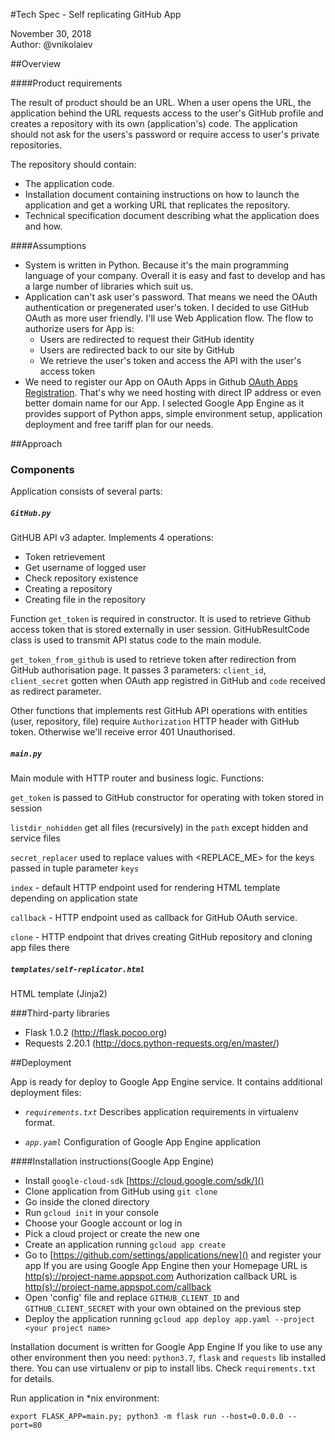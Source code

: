 #Tech Spec - Self replicating GitHub App

November 30, 2018<br>
Author: @vnikolaiev

##Overview

####Product requirements

The result of product should be an URL. 
When a user opens the URL, the application behind the URL requests access to the user's GitHub profile and creates a repository with its own (application's) code. 
The application should not ask for the users's password or require access to  user's private repositories.
 
The repository should contain:
* The application code.
* Installation document containing instructions on how to launch the application and get a working URL that replicates the repository.
* Technical specification document describing what the application does and how.

####Assumptions

* System is written in Python. Because it's the main programming language of your company.
Overall it is easy and fast to develop and has a large number of libraries which suit us. 
* Application can't ask user's password. That means we need the OAuth authentication or pregenerated user's token.
I decided to use GitHub OAuth as more user friendly. I'll use Web Application flow.
The flow to authorize users for App is:
    * Users are redirected to request their GitHub identity
    * Users are redirected back to our site by GitHub
    * We retrieve the user's token and access the API with the user's access token 
* We need to register our App on OAuth Apps in Github [OAuth Apps Registration](https://github.com/settings/applications/new).
That's why we need hosting with direct IP address or even better domain name for our App.
I selected Google App Engine as it provides support of Python apps, simple environment setup, application deployment and free tariff plan for our needs.  

##Approach

### Components

Application consists of several parts:

##### *`GitHub.py`*
GitHUB API v3 adapter. Implements 4 operations:
* Token retrievement
* Get username of logged user
* Check repository existence
* Creating a repository
* Creating file in the repository

Function `get_token` is required in constructor. 
It is used to retrieve Github access token that is stored externally in user session.
GitHubResultCode class is used to transmit API status code to the main module.
    
`get_token_from_github` is used to retrieve token after redirection from GitHub authorisation page.
It passes 3 parameters: `client_id`, `client_secret` gotten when OAuth app registred in GitHub and `code` received
as redirect parameter.

Other functions that implements rest GitHub API operations with entities (user, repository, file) require
`Authorization` HTTP header with GitHub token. Otherwise we'll receive error 401 Unauthorised.

##### *`main.py`*
Main module with HTTP router and business logic.
Functions:

`get_token` is passed to GitHub constructor for operating with token stored in session

`listdir_nohidden` get all files (recursively) in the `path` except hidden and service files

`secret_replacer` used to replace values with <REPLACE_ME> for the keys passed in tuple parameter `keys`

`index` - default HTTP endpoint used for rendering HTML template depending on application state

`callback` - HTTP endpoint used as callback for GitHub OAuth service.

`clone` - HTTP endpoint that drives creating GitHub repository and cloning app files there    

##### *`templates/self-replicator.html`*
HTML template (Jinja2)

###Third-party libraries

* Flask 1.0.2 (http://flask.pocoo.org)
* Requests 2.20.1 (http://docs.python-requests.org/en/master/)

##Deployment

App is ready for deploy to Google App Engine service. It contains additional deployment files: 

* *`requirements.txt`*
Describes application requirements in virtualenv format.

* *`app.yaml`*
Configuration of Google App Engine application

####Installation instructions(Google App Engine)

* Install `google-cloud-sdk` [https://cloud.google.com/sdk/]()
* Clone application from GitHub using `git clone`
* Go inside the cloned directory
* Run `gcloud init` in your console
* Choose your Google account or log in
* Pick a cloud project or create the new one
* Create an application running `gcloud app create`
* Go to [https://github.com/settings/applications/new]() and register your app
  If you are using Google App Engine then your Homepage URL is [http(s)://project-name.appspot.com]()
  Authorization callback URL is [http(s)://project-name.appspot.com/callback]()
* Open 'config' file and replace `GITHUB_CLIENT_ID` and `GITHUB_CLIENT_SECRET`
  with your own obtained on the previous step
* Deploy the application running `gcloud app deploy app.yaml --project <your project name>`

Installation document is written for Google App Engine
If you like to use any other environment then you need: `python3.7`, `flask` and `requests` lib installed there.
You can use virtualenv or pip to install libs. Check `requirements.txt` for details.

Run application in *nix environment:

`export FLASK_APP=main.py; python3 -m flask run --host=0.0.0.0 --port=80`
